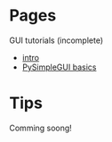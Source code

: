 # Pages

GUI tutorials (incomplete)

- [intro](https://yisus7u7.github.io/termux-desktop-docs/tutorials/create-apps)
- [PySimpleGUI basics](https://yisus7u7.github.io/termux-desktop-docs/tutorials/create-apps/sg/sg-app-basics)

# Tips

Comming soong!
